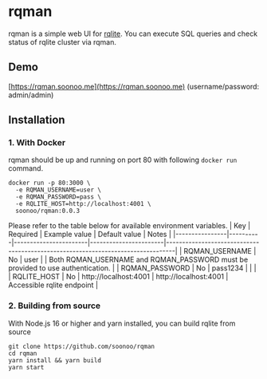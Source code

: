 # rqman
rqman is a simple web UI for [rqlite](https://github.com/rqlite/rqlite). You can execute SQL queries and check status of rqlite cluster via rqman.  

## Demo
[https://rqman.soonoo.me](https://rqman.soonoo.me)
(username/password: admin/admin)

## Installation
### 1. With Docker
rqman should be up and running on port 80 with following `docker run` command.
```
docker run -p 80:3000 \
  -e RQMAN_USERNAME=user \
  -e RQMAN_PASSWORD=pass \
  -e RQLITE_HOST=http://localhost:4001 \
  soonoo/rqman:0.0.3
```

Please refer to the table below for available environment variables.
| Key            | Required | Example value         | Default value         | Notes                                                                           |
|----------------|----------|-----------------------|-----------------------|---------------------------------------------------------------------------------|
| RQMAN_USERNAME | No       | user                  |                       | Both RQMAN_USERNAME and RQMAN_PASSWORD must be provided to use authentication.  |
| RQMAN_PASSWORD | No       | pass1234              |                       |                                                                                 |
| RQLITE_HOST    | No       | http://localhost:4001 | http://localhost:4001 | Accessible rqlite endpoint                                                      |

### 2. Building from source
With Node.js 16 or higher and yarn installed, you can build rqlite from source
```
git clone https://github.com/soonoo/rqman
cd rqman
yarn install && yarn build
yarn start
```
